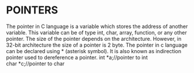 # POINTERS
The pointer in C language is a variable which stores the address of another variable. This variable can be of type int, char, array, function, or any other pointer. The size of the pointer depends on the architecture. However, in 32-bit architecture the size of a pointer is 2 byte.
The pointer in c language can be declared using * (asterisk symbol). It is also known as indirection pointer used to dereference a pointer.
int *a;//pointer to int  
char *c;//pointer to char 
